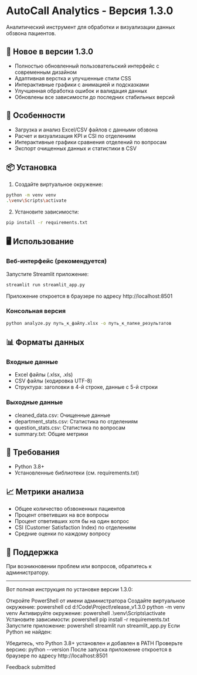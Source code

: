 # AutoCall Analytics - Версия 1.3.0

Аналитический инструмент для обработки и визуализации данных обзвона пациентов.

## 🌟 Новое в версии 1.3.0

- Полностью обновленный пользовательский интерфейс с современным дизайном
- Адаптивная верстка и улучшенные стили CSS
- Интерактивные графики с анимацией и подсказками
- Улучшенная обработка ошибок и валидация данных
- Обновлены все зависимости до последних стабильных версий

## 🚀 Особенности

- Загрузка и анализ Excel/CSV файлов с данными обзвона
- Расчет и визуализация KPI и CSI по отделениям
- Интерактивные графики сравнения отделений по вопросам
- Экспорт очищенных данных и статистики в CSV

## 📦 Установка

1. Создайте виртуальное окружение:
```bash
python -m venv venv
.\venv\Scripts\activate
```

2. Установите зависимости:
```bash
pip install -r requirements.txt
```

## 🖥️ Использование

### Веб-интерфейс (рекомендуется)

Запустите Streamlit приложение:
```bash
streamlit run streamlit_app.py
```

Приложение откроется в браузере по адресу http://localhost:8501

### Консольная версия

```bash
python analyze.py путь_к_файлу.xlsx -o путь_к_папке_результатов
```

## 📊 Форматы данных

### Входные данные
- Excel файлы (.xlsx, .xls)
- CSV файлы (кодировка UTF-8)
- Структура: заголовки в 4-й строке, данные с 5-й строки

### Выходные данные
- cleaned_data.csv: Очищенные данные
- department_stats.csv: Статистика по отделениям
- question_stats.csv: Статистика по вопросам
- summary.txt: Общие метрики

## 🔧 Требования

- Python 3.8+
- Установленные библиотеки (см. requirements.txt)

## 📈 Метрики анализа

- Общее количество обзвоненных пациентов
- Процент ответивших на все вопросы
- Процент ответивших хотя бы на один вопрос
- CSI (Customer Satisfaction Index) по отделениям
- Средние оценки по каждому вопросу

## 👥 Поддержка

При возникновении проблем или вопросов, обратитесь к администратору.


----------------------------------------------------------------------

Вот полная инструкция по установке версии 1.3.0:

Откройте PowerShell от имени администратора
Создайте виртуальное окружение:
powershell
cd d:\!Code\Project\release_v1.3.0
python -m venv venv
Активируйте окружение:
powershell
.\venv\Scripts\activate
Установите зависимости:
powershell
pip install -r requirements.txt
Запустите приложение:
powershell
streamlit run streamlit_app.py
Если Python не найден:

Убедитесь, что Python 3.8+ установлен и добавлен в PATH
Проверьте версию: python --version
После запуска приложение откроется в браузере по адресу http://localhost:8501

Feedback submitted